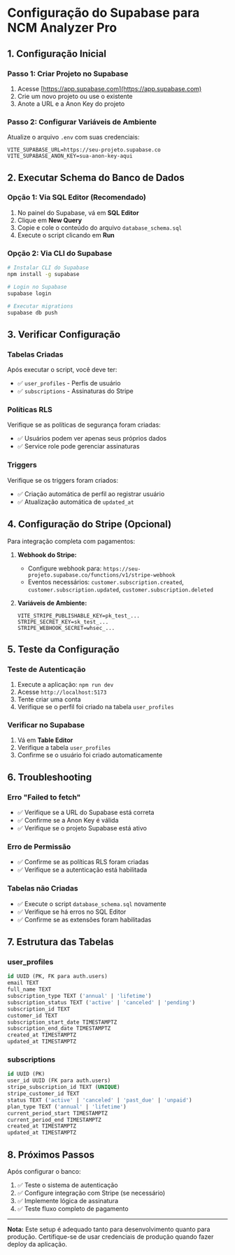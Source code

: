 # Configuração do Supabase para NCM Analyzer Pro

## 1. Configuração Inicial

### Passo 1: Criar Projeto no Supabase
1. Acesse [https://app.supabase.com](https://app.supabase.com)
2. Crie um novo projeto ou use o existente
3. Anote a URL e a Anon Key do projeto

### Passo 2: Configurar Variáveis de Ambiente
Atualize o arquivo `.env` com suas credenciais:
```env
VITE_SUPABASE_URL=https://seu-projeto.supabase.co
VITE_SUPABASE_ANON_KEY=sua-anon-key-aqui
```

## 2. Executar Schema do Banco de Dados

### Opção 1: Via SQL Editor (Recomendado)
1. No painel do Supabase, vá em **SQL Editor**
2. Clique em **New Query**
3. Copie e cole o conteúdo do arquivo `database_schema.sql`
4. Execute o script clicando em **Run**

### Opção 2: Via CLI do Supabase
```bash
# Instalar CLI do Supabase
npm install -g supabase

# Login no Supabase
supabase login

# Executar migrations
supabase db push
```

## 3. Verificar Configuração

### Tabelas Criadas
Após executar o script, você deve ter:
- ✅ `user_profiles` - Perfis de usuário
- ✅ `subscriptions` - Assinaturas do Stripe

### Políticas RLS
Verifique se as políticas de segurança foram criadas:
- ✅ Usuários podem ver apenas seus próprios dados
- ✅ Service role pode gerenciar assinaturas

### Triggers
Verifique se os triggers foram criados:
- ✅ Criação automática de perfil ao registrar usuário
- ✅ Atualização automática de `updated_at`

## 4. Configuração do Stripe (Opcional)

Para integração completa com pagamentos:

1. **Webhook do Stripe:**
   - Configure webhook para: `https://seu-projeto.supabase.co/functions/v1/stripe-webhook`
   - Eventos necessários: `customer.subscription.created`, `customer.subscription.updated`, `customer.subscription.deleted`

2. **Variáveis de Ambiente:**
   ```env
   VITE_STRIPE_PUBLISHABLE_KEY=pk_test_...
   STRIPE_SECRET_KEY=sk_test_...
   STRIPE_WEBHOOK_SECRET=whsec_...
   ```

## 5. Teste da Configuração

### Teste de Autenticação
1. Execute a aplicação: `npm run dev`
2. Acesse `http://localhost:5173`
3. Tente criar uma conta
4. Verifique se o perfil foi criado na tabela `user_profiles`

### Verificar no Supabase
1. Vá em **Table Editor**
2. Verifique a tabela `user_profiles`
3. Confirme se o usuário foi criado automaticamente

## 6. Troubleshooting

### Erro "Failed to fetch"
- ✅ Verifique se a URL do Supabase está correta
- ✅ Confirme se a Anon Key é válida
- ✅ Verifique se o projeto Supabase está ativo

### Erro de Permissão
- ✅ Confirme se as políticas RLS foram criadas
- ✅ Verifique se a autenticação está habilitada

### Tabelas não Criadas
- ✅ Execute o script `database_schema.sql` novamente
- ✅ Verifique se há erros no SQL Editor
- ✅ Confirme se as extensões foram habilitadas

## 7. Estrutura das Tabelas

### user_profiles
```sql
id UUID (PK, FK para auth.users)
email TEXT
full_name TEXT
subscription_type TEXT ('annual' | 'lifetime')
subscription_status TEXT ('active' | 'canceled' | 'pending')
subscription_id TEXT
customer_id TEXT
subscription_start_date TIMESTAMPTZ
subscription_end_date TIMESTAMPTZ
created_at TIMESTAMPTZ
updated_at TIMESTAMPTZ
```

### subscriptions
```sql
id UUID (PK)
user_id UUID (FK para auth.users)
stripe_subscription_id TEXT (UNIQUE)
stripe_customer_id TEXT
status TEXT ('active' | 'canceled' | 'past_due' | 'unpaid')
plan_type TEXT ('annual' | 'lifetime')
current_period_start TIMESTAMPTZ
current_period_end TIMESTAMPTZ
created_at TIMESTAMPTZ
updated_at TIMESTAMPTZ
```

## 8. Próximos Passos

Após configurar o banco:
1. ✅ Teste o sistema de autenticação
2. ✅ Configure integração com Stripe (se necessário)
3. ✅ Implemente lógica de assinatura
4. ✅ Teste fluxo completo de pagamento

---

**Nota:** Este setup é adequado tanto para desenvolvimento quanto para produção. Certifique-se de usar credenciais de produção quando fazer deploy da aplicação.